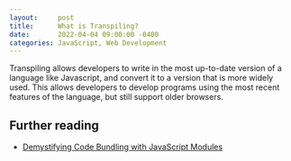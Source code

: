 ```yaml
---
layout:     post
title:      What is Transpiling?
date:       2022-04-04 09:00:00 -0400
categories: JavaScript, Web Development
---
```


Transpiling allows developers to write in the most up-to-date version of a language like Javascript, and convert it to a version that is more widely used. This allows developers to develop programs using the most recent features of the language, but still support older browsers.

## Further reading

- [Demystifying Code Bundling with JavaScript Modules](https://www.simplethread.com/javascript-modules-and-code-bundling-explained/)
